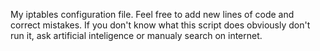 My iptables configuration file. 
Feel free to add new lines of code and correct mistakes.
If you don't know what this script does obviously don't run it, ask artificial inteligence or manualy search on internet. 
